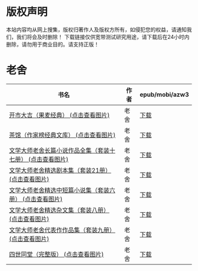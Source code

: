 # 版权声明

本站内容均从网上搜集，版权归著作人及版权方所有，如侵犯您的权益，请通知我们，我们将会及时删除！ 下载链接仅供宽带测试研究用途，请下载后在24小时内删除，请勿用于商业目的。请支持正版！

# 老舍

| 书名 | 作者 | epub/mobi/azw3 |
| --- | --- | --- |
| [开市大吉（果麦经典） (点击查看图片)](https://www.dushupai.com/attachment/2024/06/08/941eb73700b8ebe3.jpg) | 老舍 | [下载](https://url89.ctfile.com/f/31084289-1357046323-88963e?p=8866) |
| [茶馆（作家榜经典文库） (点击查看图片)](https://www.dushupai.com/attachment/2024/06/07/ad9cecd0e70bc24e.jpg) | 老舍 | [下载](https://url89.ctfile.com/f/31084289-1357044193-9ddc97?p=8866) |
| [文学大师老舍长篇小说作品全集（套装十七册） (点击查看图片)](https://www.dushupai.com/attachment/2024/06/06/51f474acfb4e801b.jpg) | 老舍 | [下载](https://url89.ctfile.com/f/31084289-1357031458-4659d9?p=8866) |
| [文学大师老舍精选剧本集（套装21册） (点击查看图片)](https://www.dushupai.com/attachment/2024/06/06/3cfb5804727fa229.jpg) | 老舍 | [下载](https://url89.ctfile.com/f/31084289-1357031395-dbf371?p=8866) |
| [文学大师老舍精选中短篇小说集（套装六册） (点击查看图片)](https://www.dushupai.com/attachment/2024/06/06/0eca169a8414a452.jpg) | 老舍 | [下载](https://url89.ctfile.com/f/31084289-1357031305-740b89?p=8866) |
| [文学大师老舍精选杂文集（套装八册） (点击查看图片)](https://www.dushupai.com/attachment/2024/06/06/ed87abf1f82f1876.jpg) | 老舍 | [下载](https://url89.ctfile.com/f/31084289-1357031314-80e1db?p=8866) |
| [文学大师老舍代表作作品集（套装九册） (点击查看图片)](https://www.dushupai.com/attachment/2024/06/06/cccd8c42d28232f9.jpg) | 老舍 | [下载](https://url89.ctfile.com/f/31084289-1357031263-60ace5?p=8866) |
| [四世同堂（完整版） (点击查看图片)](https://www.dushupai.com/attachment/2024/06/04/dddde69999b6f11f.jpg) | 老舍 | [下载](https://url89.ctfile.com/f/31084289-1357023259-b549b1?p=8866) |
